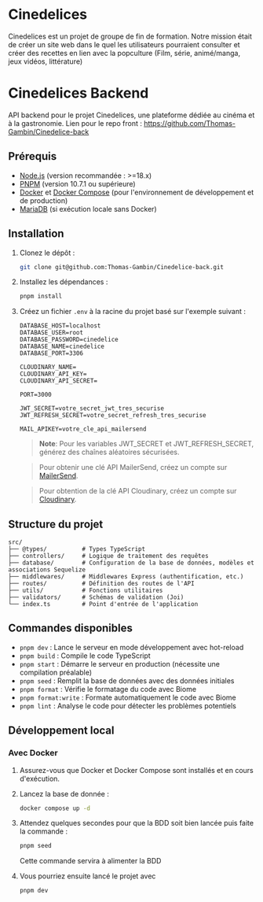 # Cinedelices

Cinedelices est un projet de groupe de fin de formation. Notre mission était de créer un site web dans le quel les utilisateurs pourraient consulter et créer des recettes en lien avec la popculture (Film, série, animé/manga, jeux vidéos, littérature)

# Cinedelices Backend

API backend pour le projet Cinedelices, une plateforme dédiée au cinéma et à la gastronomie.
Lien pour le repo front : https://github.com/Thomas-Gambin/Cinedelice-back

## Prérequis

- [Node.js](https://nodejs.org/) (version recommandée : >=18.x)
- [PNPM](https://pnpm.io/) (version 10.7.1 ou supérieure)
- [Docker](https://www.docker.com/) et [Docker Compose](https://docs.docker.com/compose/) (pour l'environnement de développement et de production)
- [MariaDB](https://mariadb.org/) (si exécution locale sans Docker)

## Installation

1. Clonez le dépôt :
   ```bash
   git clone git@github.com:Thomas-Gambin/Cinedelice-back.git
   ```

2. Installez les dépendances :
   ```bash
   pnpm install
   ```

3. Créez un fichier `.env` à la racine du projet basé sur l'exemple suivant :
   ```
   DATABASE_HOST=localhost
   DATABASE_USER=root
   DATABASE_PASSWORD=cinedelice
   DATABASE_NAME=cinedelice
   DATABASE_PORT=3306

   CLOUDINARY_NAME=
   CLOUDINARY_API_KEY=
   CLOUDINARY_API_SECRET=

   PORT=3000

   JWT_SECRET=votre_secret_jwt_tres_securise
   JWT_REFRESH_SECRET=votre_secret_refresh_tres_securise

   MAIL_APIKEY=votre_cle_api_mailersend
   ```
   > **Note**: Pour les variables JWT_SECRET et JWT_REFRESH_SECRET, générez des chaînes aléatoires sécurisées.
   
   > Pour obtenir une clé API MailerSend, créez un compte sur [MailerSend](https://www.mailersend.com/).

   > Pour obtention de la clé API Cloudinary, créez un compte sur [Cloudinary](https://cloudinary.com/).

## Structure du projet

```
src/
├── @types/          # Types TypeScript
├── controllers/     # Logique de traitement des requêtes
├── database/        # Configuration de la base de données, modèles et associations Sequelize
├── middlewares/     # Middlewares Express (authentification, etc.)
├── routes/          # Définition des routes de l'API
├── utils/           # Fonctions utilitaires
├── validators/      # Schémas de validation (Joi)
└── index.ts         # Point d'entrée de l'application
```

## Commandes disponibles

- `pnpm dev` : Lance le serveur en mode développement avec hot-reload
- `pnpm build` : Compile le code TypeScript
- `pnpm start` : Démarre le serveur en production (nécessite une compilation préalable)
- `pnpm seed` : Remplit la base de données avec des données initiales
- `pnpm format` : Vérifie le formatage du code avec Biome
- `pnpm format:write` : Formate automatiquement le code avec Biome
- `pnpm lint` : Analyse le code pour détecter les problèmes potentiels

## Développement local

### Avec Docker

1. Assurez-vous que Docker et Docker Compose sont installés et en cours d'exécution.
2. Lancez la base de donnée :
   ```bash
   docker compose up -d
   ```
3. Attendez quelques secondes pour que la BDD soit bien lancée puis faite la commande :
   ```bash
   pnpm seed
   ```
   Cette commande servira à alimenter la BDD

4. Vous pourriez ensuite lancé le projet avec 
   ```bash
   pnpm dev
   ```
